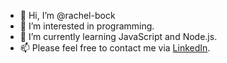 - 👋 Hi, I’m @rachel-bock
- 👀 I’m interested in programming.
- 🌱 I’m currently learning JavaScript and Node.js.
- 📫 Please feel free to contact me via [LinkedIn](https://www.linkedin.com/in/rachelbock).

<!---
rachel-bock/rachel-bock is a ✨ special ✨ repository because its `README.md` (this file) appears on your GitHub profile.
You can click the Preview link to take a look at your changes.
--->
